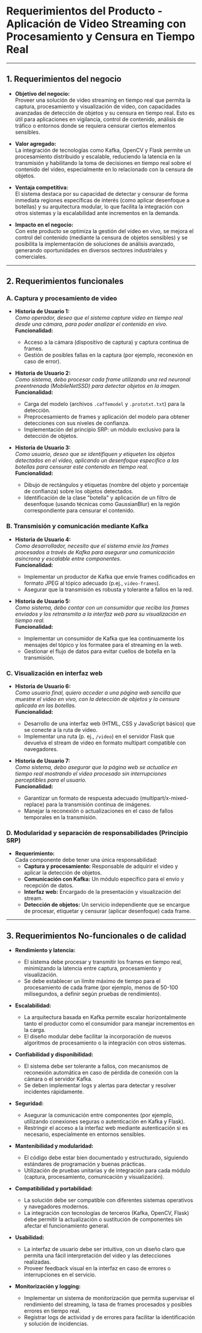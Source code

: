 
# Requerimientos del Producto - Aplicación de Video Streaming con Procesamiento y Censura en Tiempo Real

---

## 1. Requerimientos del negocio

- **Objetivo del negocio:**  
  Proveer una solución de video streaming en tiempo real que permita la captura, procesamiento y visualización de video, con capacidades avanzadas de detección de objetos y su censura en tiempo real. Esto es útil para aplicaciones en vigilancia, control de contenido, análisis de tráfico o entornos donde se requiera censurar ciertos elementos sensibles.

- **Valor agregado:**  
  La integración de tecnologías como Kafka, OpenCV y Flask permite un procesamiento distribuido y escalable, reduciendo la latencia en la transmisión y habilitando la toma de decisiones en tiempo real sobre el contenido del video, especialmente en lo relacionado con la censura de objetos.

- **Ventaja competitiva:**  
  El sistema destaca por su capacidad de detectar y censurar de forma inmediata regiones específicas de interés (como aplicar desenfoque a botellas) y su arquitectura modular, lo que facilita la integración con otros sistemas y la escalabilidad ante incrementos en la demanda.

- **Impacto en el negocio:**  
  Con este producto se optimiza la gestión del video en vivo, se mejora el control del contenido (mediante la censura de objetos sensibles) y se posibilita la implementación de soluciones de análisis avanzado, generando oportunidades en diversos sectores industriales y comerciales.

---

## 2. Requerimientos funcionales

### A. Captura y procesamiento de video

- **Historia de Usuario 1:**  
  *Como operador, deseo que el sistema capture video en tiempo real desde una cámara, para poder analizar el contenido en vivo.*  
  **Funcionalidad:**  
  - Acceso a la cámara (dispositivo de captura) y captura continua de frames.  
  - Gestión de posibles fallas en la captura (por ejemplo, reconexión en caso de error).

- **Historia de Usuario 2:**  
  *Como sistema, debo procesar cada frame utilizando una red neuronal preentrenada (MobileNetSSD) para detectar objetos en la imagen.*  
  **Funcionalidad:**  
  - Carga del modelo (archivos `.caffemodel` y `.prototxt.txt`) para la detección.  
  - Preprocesamiento de frames y aplicación del modelo para obtener detecciones con sus niveles de confianza.  
  - Implementación del principio SRP: un módulo exclusivo para la detección de objetos.

- **Historia de Usuario 3:**  
  *Como usuario, deseo que se identifiquen y etiqueten los objetos detectados en el video, aplicando un desenfoque específico a las botellas para censurar este contenido en tiempo real.*  
  **Funcionalidad:**  
  - Dibujo de rectángulos y etiquetas (nombre del objeto y porcentaje de confianza) sobre los objetos detectados.  
  - Identificación de la clase "botella" y aplicación de un filtro de desenfoque (usando técnicas como GaussianBlur) en la región correspondiente para censurar el contenido.

### B. Transmisión y comunicación mediante Kafka

- **Historia de Usuario 4:**  
  *Como desarrollador, necesito que el sistema envíe los frames procesados a través de Kafka para asegurar una comunicación asíncrona y escalable entre componentes.*  
  **Funcionalidad:**  
  - Implementar un productor de Kafka que envíe frames codificados en formato JPEG al tópico adecuado (p.ej., `video-frames`).  
  - Asegurar que la transmisión es robusta y tolerante a fallos en la red.

- **Historia de Usuario 5:**  
  *Como sistema, debo contar con un consumidor que reciba los frames enviados y los retransmita a la interfaz web para su visualización en tiempo real.*  
  **Funcionalidad:**  
  - Implementar un consumidor de Kafka que lea continuamente los mensajes del tópico y los formatee para el streaming en la web.  
  - Gestionar el flujo de datos para evitar cuellos de botella en la transmisión.

### C. Visualización en interfaz web

- **Historia de Usuario 6:**  
  *Como usuario final, quiero acceder a una página web sencilla que muestre el video en vivo, con la detección de objetos y la censura aplicada en las botellas.*  
  **Funcionalidad:**  
  - Desarrollo de una interfaz web (HTML, CSS y JavaScript básico) que se conecte a la ruta de video.  
  - Implementar una ruta (p. ej., `/video`) en el servidor Flask que devuelva el stream de video en formato multipart compatible con navegadores.

- **Historia de Usuario 7:**  
  *Como sistema, debo asegurar que la página web se actualice en tiempo real mostrando el video procesado sin interrupciones perceptibles para el usuario.*  
  **Funcionalidad:**  
  - Garantizar un formato de respuesta adecuado (multipart/x-mixed-replace) para la transmisión continua de imágenes.  
  - Manejar la reconexión o actualizaciones en el caso de fallos temporales en la transmisión.

### D. Modularidad y separación de responsabilidades (Principio SRP)

- **Requerimiento:**  
  Cada componente debe tener una única responsabilidad:
  - **Captura y procesamiento:** Responsable de adquirir el video y aplicar la detección de objetos.  
  - **Comunicación con Kafka:** Un módulo específico para el envío y recepción de datos.  
  - **Interfaz web:** Encargado de la presentación y visualización del stream.  
  - **Detección de objetos:** Un servicio independiente que se encargue de procesar, etiquetar y censurar (aplicar desenfoque) cada frame.

---

## 3. Requerimientos No-funcionales o de calidad

- **Rendimiento y latencia:**  
  - El sistema debe procesar y transmitir los frames en tiempo real, minimizando la latencia entre captura, procesamiento y visualización.  
  - Se debe establecer un límite máximo de tiempo para el procesamiento de cada frame (por ejemplo, menos de 50-100 milisegundos, a definir según pruebas de rendimiento).

- **Escalabilidad:**  
  - La arquitectura basada en Kafka permite escalar horizontalmente tanto el productor como el consumidor para manejar incrementos en la carga.  
  - El diseño modular debe facilitar la incorporación de nuevos algoritmos de procesamiento o la integración con otros sistemas.

- **Confiabilidad y disponibilidad:**  
  - El sistema debe ser tolerante a fallos, con mecanismos de reconexión automática en caso de pérdida de conexión con la cámara o el servidor Kafka.  
  - Se deben implementar logs y alertas para detectar y resolver incidentes rápidamente.

- **Seguridad:**  
  - Asegurar la comunicación entre componentes (por ejemplo, utilizando conexiones seguras o autenticación en Kafka y Flask).  
  - Restringir el acceso a la interfaz web mediante autenticación si es necesario, especialmente en entornos sensibles.

- **Mantenibilidad y modularidad:**  
  - El código debe estar bien documentado y estructurado, siguiendo estándares de programación y buenas prácticas.  
  - Utilización de pruebas unitarias y de integración para cada módulo (captura, procesamiento, comunicación y visualización).

- **Compatibilidad y portabilidad:**  
  - La solución debe ser compatible con diferentes sistemas operativos y navegadores modernos.  
  - La integración con tecnologías de terceros (Kafka, OpenCV, Flask) debe permitir la actualización o sustitución de componentes sin afectar el funcionamiento general.

- **Usabilidad:**  
  - La interfaz de usuario debe ser intuitiva, con un diseño claro que permita una fácil interpretación del video y las detecciones realizadas.  
  - Proveer feedback visual en la interfaz en caso de errores o interrupciones en el servicio.

- **Monitorización y logging:**  
  - Implementar un sistema de monitorización que permita supervisar el rendimiento del streaming, la tasa de frames procesados y posibles errores en tiempo real.  
  - Registrar logs de actividad y de errores para facilitar la identificación y solución de incidencias.
